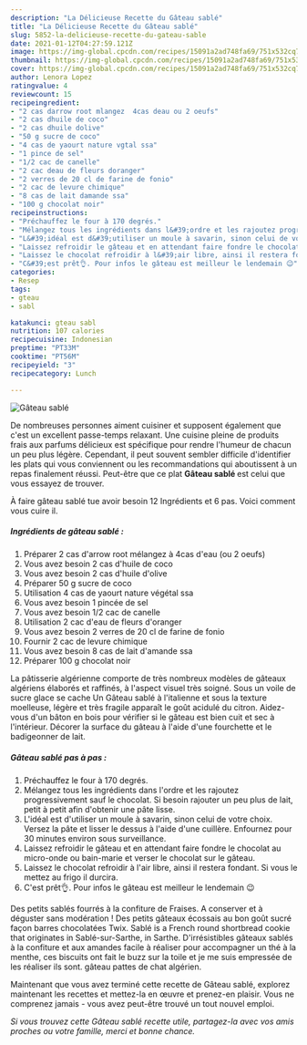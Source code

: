 ```yaml
---
description: "La Délicieuse Recette du Gâteau sablé"
title: "La Délicieuse Recette du Gâteau sablé"
slug: 5852-la-delicieuse-recette-du-gateau-sable
date: 2021-01-12T04:27:59.121Z
image: https://img-global.cpcdn.com/recipes/15091a2ad748fa69/751x532cq70/gateau-sable-photo-principale-de-la-recette.jpg
thumbnail: https://img-global.cpcdn.com/recipes/15091a2ad748fa69/751x532cq70/gateau-sable-photo-principale-de-la-recette.jpg
cover: https://img-global.cpcdn.com/recipes/15091a2ad748fa69/751x532cq70/gateau-sable-photo-principale-de-la-recette.jpg
author: Lenora Lopez
ratingvalue: 4
reviewcount: 15
recipeingredient:
- "2 cas darrow root mlangez  4cas deau ou 2 oeufs"
- "2 cas dhuile de coco"
- "2 cas dhuile dolive"
- "50 g sucre de coco"
- "4 cas de yaourt nature vgtal ssa"
- "1 pince de sel"
- "1/2 cac de canelle"
- "2 cac deau de fleurs doranger"
- "2 verres de 20 cl de farine de fonio"
- "2 cac de levure chimique"
- "8 cas de lait damande ssa"
- "100 g chocolat noir"
recipeinstructions:
- "Préchauffez le four à 170 degrés."
- "Mélangez tous les ingrédients dans l&#39;ordre et les rajoutez progressivement sauf le chocolat. Si besoin rajouter un peu plus de lait, petit à petit afin d&#39;obtenir une pâte lisse."
- "L&#39;idéal est d&#39;utiliser un moule à savarin, sinon celui de votre choix. Versez la pâte et lisser le dessus à l&#39;aide d&#39;une cuillère. Enfournez pour 30 minutes environ sous surveillance."
- "Laissez refroidir le gâteau et en attendant faire fondre le chocolat au micro-onde ou bain-marie et verser le chocolat sur le gâteau."
- "Laissez le chocolat refroidir à l&#39;air libre, ainsi il restera fondant. Si vous le mettez au frigo il durcira."
- "C&#39;est prêt👌. Pour infos le gâteau est meilleur le lendemain 😉"
categories:
- Resep
tags:
- gteau
- sabl

katakunci: gteau sabl 
nutrition: 107 calories
recipecuisine: Indonesian
preptime: "PT33M"
cooktime: "PT56M"
recipeyield: "3"
recipecategory: Lunch

---
```



![Gâteau sablé](https://img-global.cpcdn.com/recipes/15091a2ad748fa69/751x532cq70/gateau-sable-photo-principale-de-la-recette.jpg)

De nombreuses personnes aiment cuisiner et supposent également que c'est un excellent passe-temps relaxant. Une cuisine pleine de produits frais aux parfums délicieux est spécifique pour rendre l'humeur de chacun un peu plus légère. Cependant, il peut souvent sembler difficile d'identifier les plats qui vous conviennent ou les recommandations qui aboutissent à un repas finalement réussi. Peut-être que ce plat <strong> Gâteau sablé </strong> est celui que vous essayez de trouver.

<!--inarticleads1-->

À faire gâteau sablé tue avoir besoin 12 Ingrédients et 6 pas. Voici comment vous cuire il.

##### Ingrédients de gâteau sablé :

1. Préparer 2 cas d&#39;arrow root mélangez à 4cas d&#39;eau (ou 2 oeufs)
1. Vous avez besoin 2 cas d&#39;huile de coco
1. Vous avez besoin 2 cas d&#39;huile d&#39;olive
1. Préparer 50 g sucre de coco
1. Utilisation 4 cas de yaourt nature végétal ssa
1. Vous avez besoin 1 pincée de sel
1. Vous avez besoin 1/2 cac de canelle
1. Utilisation 2 cac d&#39;eau de fleurs d&#39;oranger
1. Vous avez besoin 2 verres de 20 cl de farine de fonio
1. Fournir 2 cac de levure chimique
1. Vous avez besoin 8 cas de lait d&#39;amande ssa
1. Préparer 100 g chocolat noir


La pâtisserie algérienne comporte de très nombreux modèles de gâteaux algériens élaborés et raffinés, à l&#39;aspect visuel très soigné. Sous un voile de sucre glace se cache Un Gâteau sablé à l&#39;italienne et sous la texture moelleuse, légère et très fragile apparaît le goût acidulé du citron. Aidez-vous d&#39;un bâton en bois pour vérifier si le gâteau est bien cuit et sec à l&#39;intérieur. Décorer la surface du gâteau à l&#39;aide d&#39;une fourchette et le badigeonner de lait. 

<!--inarticleads2-->

##### Gâteau sablé pas à pas :

1. Préchauffez le four à 170 degrés.
1. Mélangez tous les ingrédients dans l&#39;ordre et les rajoutez progressivement sauf le chocolat. Si besoin rajouter un peu plus de lait, petit à petit afin d&#39;obtenir une pâte lisse.
1. L&#39;idéal est d&#39;utiliser un moule à savarin, sinon celui de votre choix. Versez la pâte et lisser le dessus à l&#39;aide d&#39;une cuillère. Enfournez pour 30 minutes environ sous surveillance.
1. Laissez refroidir le gâteau et en attendant faire fondre le chocolat au micro-onde ou bain-marie et verser le chocolat sur le gâteau.
1. Laissez le chocolat refroidir à l&#39;air libre, ainsi il restera fondant. Si vous le mettez au frigo il durcira.
1. C&#39;est prêt👌. Pour infos le gâteau est meilleur le lendemain 😉


Des petits sablés fourrés à la confiture de Fraises. A conserver et à déguster sans modération ! Des petits gâteaux écossais au bon goût sucré façon barres chocolatées Twix. Sablé is a French round shortbread cookie that originates in Sablé-sur-Sarthe, in Sarthe. D&#39;irrésistibles gâteaux sablés à la confiture et aux amandes facile à réaliser pour accompagner un thé à la menthe, ces biscuits ont fait le buzz sur la toile et je me suis empressée de les réaliser ils sont. gâteau pattes de chat algérien. 

<!--inarticleads1-->

<p>
Maintenant que vous avez terminé cette recette de Gâteau sablé, explorez maintenant les recettes et mettez-la en œuvre et prenez-en plaisir. Vous ne comprenez jamais - vous avez peut-être trouvé un tout nouvel emploi.
</p>

<p>
<i>Si vous trouvez cette Gâteau sablé recette utile, partagez-la avec vos amis proches ou votre famille, merci et bonne chance.</i>
</p>
